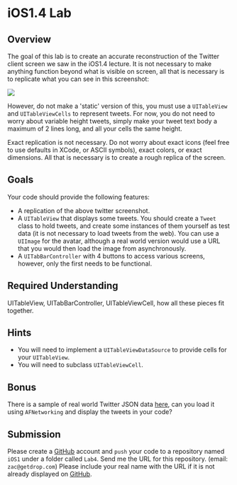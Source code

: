 iOS1.4 Lab
====================

Overview
--------------------

The goal of this lab is to create an accurate reconstruction of the Twitter client screen we saw in the iOS1.4 lecture. It is not necessary to make anything function beyond what is visible on screen, all that is necessary is to replicate what you can see in this screenshot:

![](https://raw.githubusercontent.com/zdavison/DIT.iOS1/master/Week4/twitter.PNG)

However, do not make a 'static' version of this, you must use a `UITableView` and `UITableViewCells` to represent tweets. For now, you do not need to worry about variable height tweets, simply make your tweet text body a maximum of 2 lines long, and all your cells the same height.

Exact replication is not necessary. Do not worry about exact icons (feel free to use defaults in XCode, or ASCII symbols), exact colors, or exact dimensions. All that is necessary is to create a rough replica of the screen.

Goals
--------------------
Your code should provide the following features:

- A replication of the above twitter screenshot.
- A `UITableView` that displays some tweets. You should create a `Tweet` class to hold tweets, and create some instances of them yourself as test data (it is not necessary to load tweets from the web). You can use a `UIImage` for the avatar, although a real world version would use a URL that you would then load the image from asynchronously.
- A `UITabBarController` with 4 buttons to access various screens, however, only the first needs to be functional.

Required Understanding
--------------------
UITableView, UITabBarController, UITableViewCell, how all these pieces fit together.

Hints
--------------------
- You will need to implement a `UITableViewDataSource` to provide cells for your `UITableView`.
- You will need to subclass `UITableViewCell`.

Bonus
--------------------
There is a sample of real world Twitter JSON data [here](https://github.com/zdavison/DIT.iOS1/raw/master/Week4/sample.json), can you load it using `AFNetworking` and display the tweets in your code?

Submission
--------------------
Please create a [GitHub](https://github.com/) account and `push` your code to a repository named `iOS1` under a folder called `Lab4`. Send me the URL for this repository. (email: `zac@getdrop.com`) Please include your real name with the URL if it is not already displayed on [GitHub](https://github.com/).


